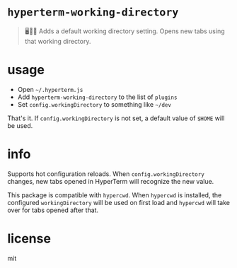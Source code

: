 # `hyperterm-working-directory`

> 🖥👷📂 Adds a default working directory setting. Opens new tabs using that working directory.

# usage

- Open `~/.hyperterm.js`
- Add `hyperterm-working-directory` to the list of `plugins`
- Set `config.workingDirectory` to something like `~/dev`

That's it. If `config.workingDirectory` is not set, a default value of `$HOME` will be used.

# info

Supports hot configuration reloads. When `config.workingDirectory` changes, new tabs opened in HyperTerm will recognize the new value.

This package is compatible with `hypercwd`. When `hypercwd` is installed, the configured `workingDirectory` will be used on first load and `hypercwd` will take over for tabs opened after that.

# license

mit
